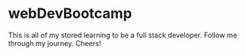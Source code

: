 # webDevBootcamp
This is all of my stored learning to be a full stack developer. Follow me through my journey. Cheers!
